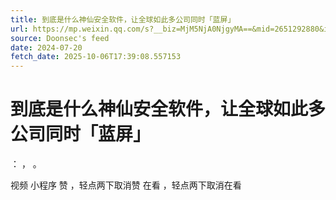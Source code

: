 ```yaml
---
title: 到底是什么神仙安全软件，让全球如此多公司同时「蓝屏」
url: https://mp.weixin.qq.com/s?__biz=MjM5NjA0NjgyMA==&mid=2651292880&idx=1&sn=3a53f166a3fbd217a1091e1c5a5b1730
source: Doonsec's feed
date: 2024-07-20
fetch_date: 2025-10-06T17:39:08.557153
---
```


# 到底是什么神仙安全软件，让全球如此多公司同时「蓝屏」

：
，
。

视频
小程序
赞
，轻点两下取消赞
在看
，轻点两下取消在看